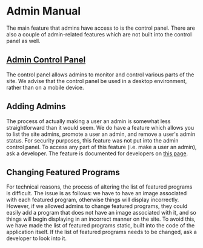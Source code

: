 # Admin Manual

The main feature that admins have access to is the control panel. There are also a couple of admin-related features which are not built into the control panel as well.

## [Admin Control Panel](/admin/control-panel)

The control panel allows admins to monitor and control various parts of the site. We advise that the control panel be used in a desktop environment, rather than on a mobile device.

## Adding Admins

The process of actually making a user an admin is somewhat less straightforward than it would seem. We do have a feature which allows you to list the site admins, promote a user an admin, and remove a user's admin status. For security purposes, this feature was not put into the admin control panel. To access any part of this feature (i.e. make a user an admin), ask a developer. The feature is documented for developers on [this page](/dev/scripts).

## Changing Featured Programs

For technical reasons, the process of altering the list of featured programs is difficult. The issue is as follows: we have to have an image associated with each featured program, otherwise things will display incorrectly. However, if we allowed admins to change featured programs, they could easily add a program that does not have an image associated with it, and so things will begin displaying in an incorrect manner on the site. To avoid this, we have made the list of featured programs static, built into the code of the application itself. If the list of featured programs needs to be changed, ask a developer to look into it.

